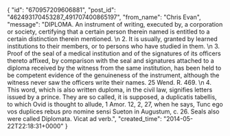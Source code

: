  {
   "id": "670957209606881",
   "post_id": "462493170453287_491707400865197",
   "from_name": "Chris Evan",
   "message": "DIPLOMA. An instrument of writing, executed by, a corporation or society, certifying that a certain person therein named is entitled to a certain distinction therein mentioned. \n     2. It is usually, granted by learned institutions to their members, or to persons who have studied in them. \n     3. Proof of the seal of a medical institution and of the signatures of its officers thereto affixed, by comparison with the seal and signatures attached to a diploma received by the witness from the same institution, has been held to be competent evidence of the genuineness of the instrument, although the witness never saw the officers write their names. 25 Wend. R. 469. \n     4. This word, which is also written duploma, in the civil law, signifies letters issued by a prince. They are so called, it is supposed, a duplicatis tabellis, to which Ovid is thought to allude, 1 Amor. 12, 2, 27, when he says, Tunc ego vos duplices rebus pro nomine sensi Sueton in Augustum, c. 26. Seals also were called Diplomata. Vicat ad verb.",
   "created_time": "2014-05-22T22:18:31+0000"
 }
